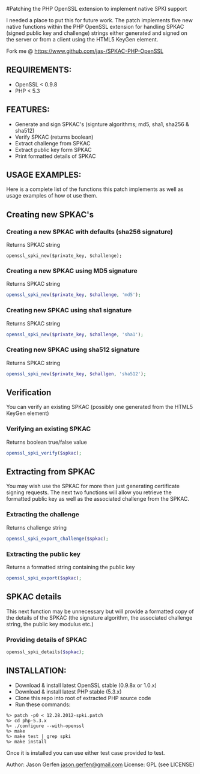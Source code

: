 
#Patching the PHP OpenSSL extension to implement native SPKI support

  I needed a place to put this for future work. The patch implements five
  new native functions within the PHP OpenSSL extension for handling SPKAC
  (signed public key and challenge) strings either generated and signed on the
  server or from a client using the HTML5 KeyGen element.

  Fork me @ https://www.github.com/jas-/SPKAC-PHP-OpenSSL

## REQUIREMENTS:
* OpenSSL < 0.9.8
* PHP < 5.3

## FEATURES:
* Generate and sign SPKAC's (signture algorithms; md5, sha1, sha256 & sha512)
* Verify SPKAC (returns boolean)
* Extract challenge from SPKAC
* Extract public key form SPKAC
* Print formatted details of SPKAC

## USAGE EXAMPLES:
  Here is a complete list of the functions this patch implements as well as
  usage examples of how ot use them.

## Creating new SPKAC's

### Creating a new SPKAC with defaults (sha256 signature)
  Returns SPKAC string

```
openssl_spki_new($private_key, $challenge);
```

### Creating a new SPKAC using MD5 signature
  Returns SPKAC string

```php
openssl_spki_new($private_key, $challenge, 'md5');
```

### Creating new SPKAC using sha1 signature
  Returns SPKAC string

```php
openssl_spki_new($private_key, $challenge, 'sha1');
```

### Creating new SPKAC using sha512 signature
  Returns SPKAC string

```php
openssl_spki_new($private_key, $challgen, 'sha512');
```

## Verification
  You can verify an existing SPKAC (possibly one generated from the HTML5
  KeyGen element)

### Verifying an existing SPKAC
  Returns boolean true/false value

```php
openssl_spki_verify($spkac);
```

## Extracting from SPKAC
  You may wish use the SPKAC for more then just generating certificate
  signing requests. The next two functions will allow you retrieve the
  formatted public key as well as the associated challenge from the SPKAC.

### Extracting the challenge
  Returns challenge string

```php
openssl_spki_export_challenge($spkac);
```

### Extracting the public key
  Returns a formatted string containing the public key

```php
openssl_spki_export($spkac);
```

## SPKAC details
  This next function may be unnecessary but will provide a formatted copy of the
  details of the SPKAC (the signature algorithm, the associated challenge string,
  the public key modulus etc.)

### Providing details of SPKAC

```php
openssl_spki_details($spkac);
```

## INSTALLATION:
* Download & install latest OpenSSL stable (0.9.8x or 1.0.x)
* Download & install latest PHP stable (5.3.x)
* Clone this repo into root of extracted PHP source code
* Run these commands:

```
%> patch -p0 < 12.28.2012-spki.patch
%> cd php-5.3.x
%> ./configure --with-openssl
%> make
%> make test | grep spki
%> make install
```

Once it is installed you can use either test case provided to test.

Author: Jason Gerfen <jason.gerfen@gmail.com>
License: GPL (see LICENSE)
